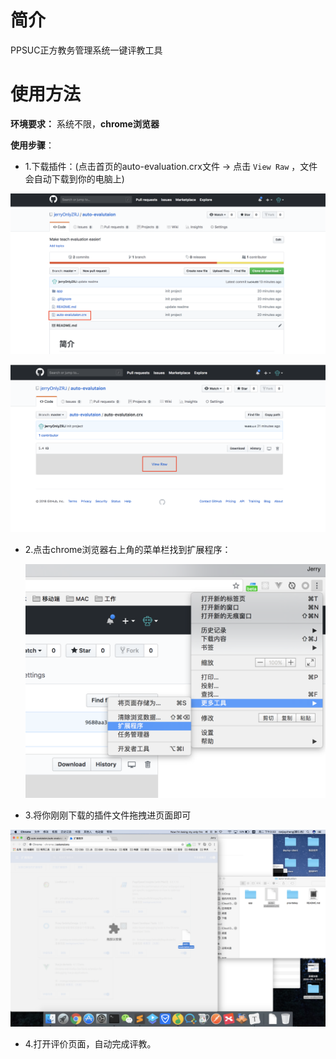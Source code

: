 # 简介

PPSUC正方教务管理系统一键评教工具

# 使用方法

**环境要求：** 系统不限，**chrome浏览器**

**使用步骤**：

* 1.下载插件：(点击首页的auto-evaluation.crx文件 -> 点击 `View Raw` ，文件会自动下载到你的电脑上)

![download-index](images/download-index.png)

![download](images/download.png)

* 2.点击chrome浏览器右上角的菜单栏找到扩展程序：

  ![add2chrome](images/add2chrome.png)

* 3.将你刚刚下载的插件文件拖拽进页面即可

![install-extension](images/install-extension.png)

* 4.打开评价页面，自动完成评教。
